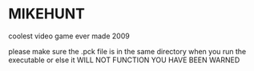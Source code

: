 # MIKEHUNT
coolest video game ever made 2009

please make sure the .pck file is in the same directory when you run the executable or else it WILL NOT FUNCTION YOU HAVE BEEN WARNED
